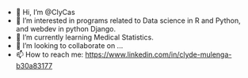 - 👋 Hi, I’m @ClyCas
- 👀 I’m interested in programs related to Data science in R and Python, and webdev in python Django.
- 🌱 I’m currently learning Medical Statistics.
- 💞️ I’m looking to collaborate on ...
- 📫 How to reach me: https://www.linkedin.com/in/clyde-mulenga-b30a83177

<!---
ClyCas/ClyCas is a ✨ special ✨ repository because its `README.md` (this file) appears on your GitHub profile.
You can click the Preview link to take a look at your changes.
--->
